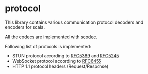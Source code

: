 # protocol

This library contains various communication protocol decoders and encoders for scala. 

All the codecs are implemented with [scodec](http://scodec.org/). 

Following list of protocols is implemented:

 - STUN protocol according to [RFC5389](https://tools.ietf.org/html/rfc5389) and [RFC5245](https://tools.ietf.org/html/rfc5245)
 - WebSocket protocol according to [RFC6455](https://tools.ietf.org/html/rfc6455)
 - HTTP 1.1 protocol headers (Request/Response)
